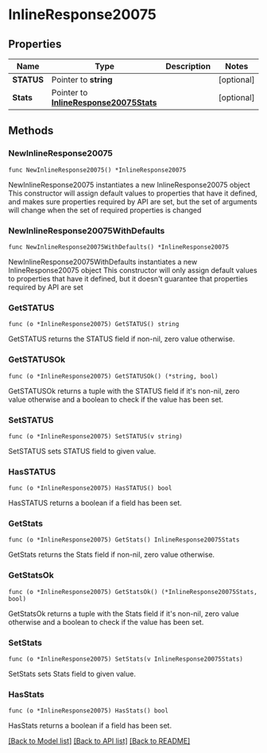 # InlineResponse20075

## Properties

Name | Type | Description | Notes
------------ | ------------- | ------------- | -------------
**STATUS** | Pointer to **string** |  | [optional] 
**Stats** | Pointer to [**InlineResponse20075Stats**](inline_response_200_75_stats.md) |  | [optional] 

## Methods

### NewInlineResponse20075

`func NewInlineResponse20075() *InlineResponse20075`

NewInlineResponse20075 instantiates a new InlineResponse20075 object
This constructor will assign default values to properties that have it defined,
and makes sure properties required by API are set, but the set of arguments
will change when the set of required properties is changed

### NewInlineResponse20075WithDefaults

`func NewInlineResponse20075WithDefaults() *InlineResponse20075`

NewInlineResponse20075WithDefaults instantiates a new InlineResponse20075 object
This constructor will only assign default values to properties that have it defined,
but it doesn't guarantee that properties required by API are set

### GetSTATUS

`func (o *InlineResponse20075) GetSTATUS() string`

GetSTATUS returns the STATUS field if non-nil, zero value otherwise.

### GetSTATUSOk

`func (o *InlineResponse20075) GetSTATUSOk() (*string, bool)`

GetSTATUSOk returns a tuple with the STATUS field if it's non-nil, zero value otherwise
and a boolean to check if the value has been set.

### SetSTATUS

`func (o *InlineResponse20075) SetSTATUS(v string)`

SetSTATUS sets STATUS field to given value.

### HasSTATUS

`func (o *InlineResponse20075) HasSTATUS() bool`

HasSTATUS returns a boolean if a field has been set.

### GetStats

`func (o *InlineResponse20075) GetStats() InlineResponse20075Stats`

GetStats returns the Stats field if non-nil, zero value otherwise.

### GetStatsOk

`func (o *InlineResponse20075) GetStatsOk() (*InlineResponse20075Stats, bool)`

GetStatsOk returns a tuple with the Stats field if it's non-nil, zero value otherwise
and a boolean to check if the value has been set.

### SetStats

`func (o *InlineResponse20075) SetStats(v InlineResponse20075Stats)`

SetStats sets Stats field to given value.

### HasStats

`func (o *InlineResponse20075) HasStats() bool`

HasStats returns a boolean if a field has been set.


[[Back to Model list]](../README.md#documentation-for-models) [[Back to API list]](../README.md#documentation-for-api-endpoints) [[Back to README]](../README.md)


